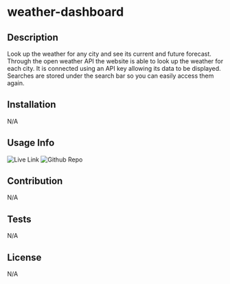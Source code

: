 # weather-dashboard

## Description
Look up the weather for any city and see its current and future forecast. Through the open weather API the website is able to look up the weather for each city. It is connected using an API key allowing its data to be displayed. Searches are stored under the search bar so you can easily access them again.

## Installation
N/A

## Usage Info
![Live Link](https://youtu.be/ZHC0UZUlKMk)
![Github Repo](https://haileycarlson.github.io/weather-dashboard/)

## Contribution
N/A

## Tests
N/A

## License
N/A